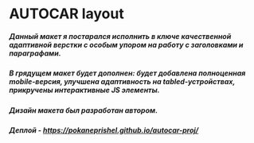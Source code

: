 # AUTOCAR layout
##### Данный макет я постарался исполнить в ключе качественной адаптивной верстки с особым упором на работу с заголовками и параграфами.
##### В грядущем макет будет дополнен: будет добавлена полноценная mobile-версия, улучшена адаптивность на tabled-устройствах, прикручены интерактивные JS элементы.
##### Дизайн макета был разработан автором.
##### Деплой - https://pokaneprishel.github.io/autocar-proj/
